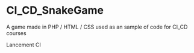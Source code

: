 # CI_CD_SnakeGame
A game made in PHP / HTML / CSS used as an sample of code for CI_CD courses

Lancement CI

